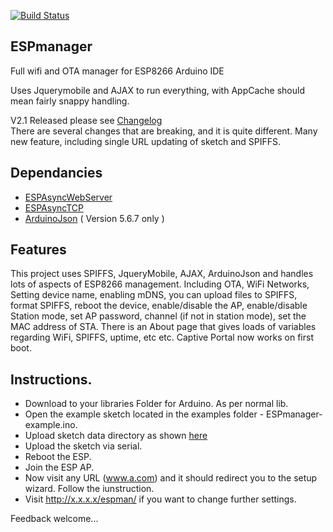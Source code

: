 [![Build Status](https://travis-ci.org/sticilface/ESPmanager.svg?branch=master)](https://travis-ci.org/sticilface/ESPmanager)

## ESPmanager
Full wifi and OTA manager for ESP8266 Arduino IDE

Uses Jquerymobile and AJAX to run everything, with AppCache should mean fairly snappy handling. 

V2.1 Released please see [Changelog](https://github.com/sticilface/ESPmanager/blob/master/ChangeLog.md)  
There are several changes that are breaking, and it is quite different. 
Many new feature, including single URL updating of sketch and SPIFFS. 

## Dependancies
+ [ESPAsyncWebServer](https://github.com/me-no-dev/ESPAsyncWebServer)
+ [ESPAsyncTCP](https://github.com/me-no-dev/ESPAsyncTCP) 
+ [ArduinoJson](https://github.com/bblanchon/ArduinoJson)  ( Version 5.6.7 only )

## Features 
This project uses SPIFFS, JqueryMobile, AJAX, ArduinoJson and handles lots of aspects of ESP8266 management. Including OTA, WiFi Networks, Setting device name, enabling mDNS, you can upload files to SPIFFS, format SPIFFS, reboot the device, enable/disable the AP, enable/disable Station mode, set AP password, channel (if not in station mode), set the MAC address of STA. There is an About page that gives loads of variables regarding WiFi, SPIFFS, uptime, etc etc.  Captive Portal now works on first boot. 

## Instructions. 

- Download to your libraries Folder for Arduino.  As per normal lib. 
- Open the example sketch located in the examples folder - ESPmanager-example.ino.   
- Upload sketch data directory as shown [here](http://esp8266.github.io/Arduino/versions/2.3.0/doc/filesystem.html#uploading-files-to-file-system)   
- Upload the sketch via serial.  
- Reboot the ESP.  
- Join the ESP AP. 
- Now visit any URL (www.a.com) and it should redirect you to the setup wizard.  Follow the iunstruction. 
- Visit http://x.x.x.x/espman/ if you want to change further settings. 

Feedback welcome... 
